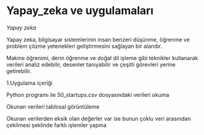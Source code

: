 # Yapay_zeka ve uygulamaları

*Yapay zeka*

Yapay zeka, bilgisayar sistemlerinin insan benzeri düşünme, öğrenme ve problem çözme yetenekleri geliştirmesini sağlayan bir alandır.

Makine öğrenimi, derin öğrenme ve doğal dil işleme gibi teknikler kullanarak verileri analiz edebilir, desenler tanıyabilir ve çeşitli görevleri yerine getirebilir. 

1.Uygulama içeriği

Python programı ile  50_startups.csv dosyasındaki verileri okuma 

Okunan verileri tablosal görüntüleme

Okunan verilerden eksik olan değerler var ise bunun çoklu veri arasından çekilmesi şeklinde farklı işlemler yapma
